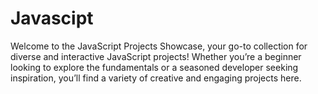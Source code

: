 # Javascipt
Welcome to the JavaScript Projects Showcase, your go-to collection for diverse and interactive JavaScript projects! Whether you’re a beginner looking to explore the fundamentals or a seasoned developer seeking inspiration, you’ll find a variety of creative and engaging projects here.
